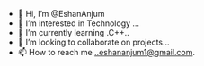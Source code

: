 - 👋 Hi, I’m @EshanAnjum
- 👀 I’m interested in Technology ...
- 🌱 I’m currently learning .C++..
- 💞️ I’m looking to collaborate on projects...
- 📫 How to reach me ..eshananjum1@gmail.com.

<!---
EshanAnjum/EshanAnjum is a ✨ special ✨ repository because its `README.md` (this file) appears on your GitHub profile.
You can click the Preview link to take a look at your changes.
--->
